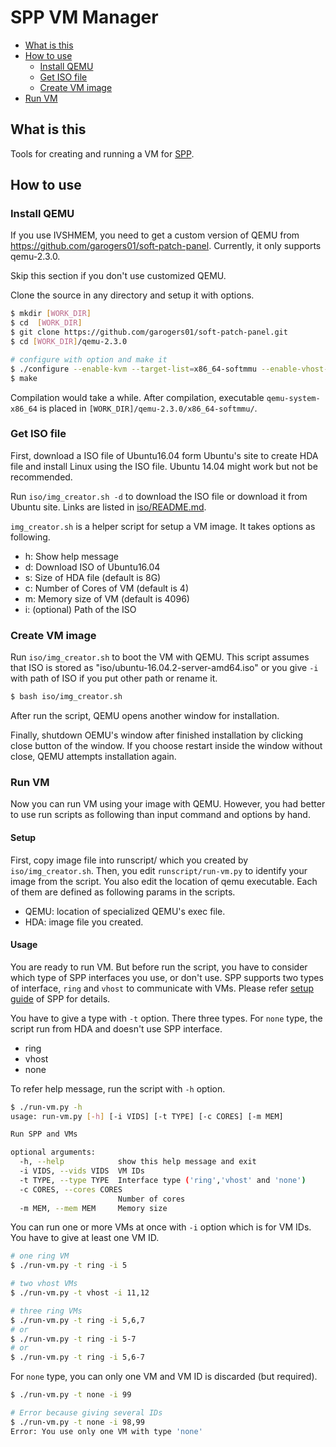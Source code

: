 # SPP VM Manager

- [What is this](#what-is-this)
- [How to use](#how-to-use)
  - [Install QEMU](#install-qemu)
  - [Get ISO file](#get-iso-file)
  - [Create VM image](#create-vm-image)
- [Run VM](#run-vm)


## What is this

Tools for creating and running a VM for
[SPP](http://dpdk.org/browse/apps/spp/).


## How to use

### Install QEMU

If you use IVSHMEM, you need to get a custom version of QEMU from
https://github.com/garogers01/soft-patch-panel.
Currently, it only supports qemu-2.3.0.

Skip this section if you don't use customized QEMU.

Clone the source in any directory and setup it with options.

```sh
$ mkdir [WORK_DIR]
$ cd  [WORK_DIR]
$ git clone https://github.com/garogers01/soft-patch-panel.git
$ cd [WORK_DIR]/qemu-2.3.0

# configure with option and make it  
$ ./configure --enable-kvm --target-list=x86_64-softmmu --enable-vhost-net
$ make
```

Compilation would take a while.
After compilation, executable `qemu-system-x86_64` is placed
in `[WORK_DIR]/qemu-2.3.0/x86_64-softmmu/`.


### Get ISO file

First, download a ISO file of Ubuntu16.04 form Ubuntu's site
to create HDA file and install Linux using the ISO file.
Ubuntu 14.04 might work but not be recommended.

Run `iso/img_creator.sh -d` to download the ISO file or download it
from Ubuntu site.
Links are listed in [iso/README.md](iso/README.md).

`img_creator.sh` is a helper script for setup a VM image.
It takes options as following.

- h: Show help message
- d: Download ISO of Ubuntu16.04
- s: Size of HDA file (default is 8G)
- c: Number of Cores of VM (default is 4)
- m: Memory size of VM (default is 4096)
- i: (optional) Path of the ISO

### Create VM image

Run `iso/img_creator.sh` to boot the VM with QEMU.
This script assumes that ISO is stored as
"iso/ubuntu-16.04.2-server-amd64.iso" or you give `-i`
with path of ISO if you put other path or rename it.

```sh
$ bash iso/img_creator.sh
```

After run the script, QEMU opens another window for installation.

Finally, shutdown OEMU's window after finished installation by clicking
close button of the window.
If you choose restart inside the window without close, QEMU attempts
installation again.


### Run VM

Now you can run VM using your image with QEMU.
However, you had better to use run scripts as following than input command
and options by hand.

#### Setup

First, copy image file into runscript/ which you created by `iso/img_creator.sh`.
Then, you edit `runscript/run-vm.py` to identify your image from the script.
You also edit the location of qemu executable.
Each of them are defined as following params in the scripts.
  - QEMU: location of specialized QEMU's exec file.
  - HDA: image file you created.

#### Usage

You are ready to run VM.
But before run the script, you have to consider which type of SPP interfaces
you use, or don't use.
SPP supports two types of interface, `ring` and `vhost` to communicate with VMs.
Please refer [setup guide](http://dpdk.org/browse/apps/spp/tree/docs/setup_guide.md) of SPP for details.

You have to give a type with `-t` option.
There three types.
For `none` type, the script run from HDA and doesn't use SPP interface.

  - ring
  - vhost
  - none

To refer help message, run the script with `-h` option.

```sh
$ ./run-vm.py -h
usage: run-vm.py [-h] [-i VIDS] [-t TYPE] [-c CORES] [-m MEM]

Run SPP and VMs

optional arguments:
  -h, --help            show this help message and exit
  -i VIDS, --vids VIDS  VM IDs
  -t TYPE, --type TYPE  Interface type ('ring','vhost' and 'none')
  -c CORES, --cores CORES
                        Number of cores
  -m MEM, --mem MEM     Memory size
```

You can run one or more VMs at once with `-i` option which is for VM IDs.
You have to give at least one VM ID.

```sh
# one ring VM 
$ ./run-vm.py -t ring -i 5

# two vhost VMs
$ ./run-vm.py -t vhost -i 11,12

# three ring VMs 
$ ./run-vm.py -t ring -i 5,6,7
# or 
$ ./run-vm.py -t ring -i 5-7
# or 
$ ./run-vm.py -t ring -i 5,6-7
```

For `none` type, you can only one VM and VM ID is discarded (but required).

```sh
$ ./run-vm.py -t none -i 99

# Error because giving several IDs
$ ./run-vm.py -t none -i 98,99
Error: You use only one VM with type 'none'
```
